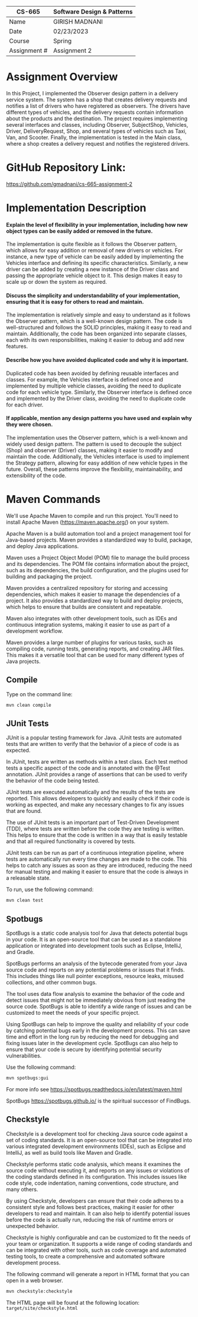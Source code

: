 | CS-665       | Software Design & Patterns |
|--------------|----------------------------|
| Name         | GIRISH MADNANI             |
| Date         | 02/23/2023                 |
| Course       | Spring                     |
| Assignment # | Assignment 2               |

# Assignment Overview

In this Project, I implemented the Observer design pattern in a delivery service system.
The system has a shop that creates delivery requests and notifies a list of drivers who have
registered as observers. The drivers have different types of vehicles, and the delivery requests
contain information about the products and the destination. The project requires implementing
several interfaces and classes, including Observer, SubjectShop, Vehicles, Driver, DeliveryRequest,
Shop, and several types of vehicles such as Taxi, Van, and Scooter. Finally, the implementation is
tested in the Main class, where a shop creates a delivery request and notifies the registered drivers.

# GitHub Repository Link:

https://github.com/gmadnani/cs-665-assignment-2

# Implementation Description

#### Explain the level of flexibility in your implementation, including how new object types can be easily added or removed in the future.

The implementation is quite flexible as it follows the Observer pattern, which allows for easy addition
or removal of new drivers or vehicles. For instance, a new type of vehicle can be easily added by
implementing the Vehicles interface and defining its specific characteristics. Similarly, a new driver
can be added by creating a new instance of the Driver class and passing the appropriate vehicle object
to it. This design makes it easy to scale up or down the system as required.

#### Discuss the simplicity and understandability of your implementation, ensuring that it is easy for others to read and maintain.

The implementation is relatively simple and easy to understand as it follows the Observer pattern, which
is a well-known design pattern. The code is well-structured and follows the SOLID principles, making it easy
to read and maintain. Additionally, the code has been organized into separate classes, each with its own
responsibilities, making it easier to debug and add new features.

#### Describe how you have avoided duplicated code and why it is important.

Duplicated code has been avoided by defining reusable interfaces and classes. For example, the Vehicles
interface is defined once and implemented by multiple vehicle classes, avoiding the need to duplicate code
for each vehicle type. Similarly, the Observer interface is defined once and implemented by the Driver class,
avoiding the need to duplicate code for each driver.

#### If applicable, mention any design patterns you have used and explain why they were chosen.

The implementation uses the Observer pattern, which is a well-known and widely used design pattern. The pattern
is used to decouple the subject (Shop) and observer (Driver) classes, making it easier to modify and maintain
the code. Additionally, the Vehicles interface is used to implement the Strategy pattern, allowing for easy
addition of new vehicle types in the future. Overall, these patterns improve the flexibility, maintainability,
and extensibility of the code.

# Maven Commands

We'll use Apache Maven to compile and run this project. You'll need to install Apache Maven (https://maven.apache.org/)
on your system.

Apache Maven is a build automation tool and a project management tool for Java-based projects. Maven provides a
standardized way to build, package, and deploy Java applications.

Maven uses a Project Object Model (POM) file to manage the build process and its dependencies. The POM file contains
information about the project, such as its dependencies, the build configuration, and the plugins used for building and
packaging the project.

Maven provides a centralized repository for storing and accessing dependencies, which makes it easier to manage the
dependencies of a project. It also provides a standardized way to build and deploy projects, which helps to ensure that
builds are consistent and repeatable.

Maven also integrates with other development tools, such as IDEs and continuous integration systems, making it easier to
use as part of a development workflow.

Maven provides a large number of plugins for various tasks, such as compiling code, running tests, generating reports,
and creating JAR files. This makes it a versatile tool that can be used for many different types of Java projects.

## Compile

Type on the command line:

```bash
mvn clean compile
```

## JUnit Tests

JUnit is a popular testing framework for Java. JUnit tests are automated tests that are written to verify that the
behavior of a piece of code is as expected.

In JUnit, tests are written as methods within a test class. Each test method tests a specific aspect of the code and is
annotated with the @Test annotation. JUnit provides a range of assertions that can be used to verify the behavior of the
code being tested.

JUnit tests are executed automatically and the results of the tests are reported. This allows developers to quickly and
easily check if their code is working as expected, and make any necessary changes to fix any issues that are found.

The use of JUnit tests is an important part of Test-Driven Development (TDD), where tests are written before the code
they are testing is written. This helps to ensure that the code is written in a way that is easily testable and that all
required functionality is covered by tests.

JUnit tests can be run as part of a continuous integration pipeline, where tests are automatically run every time
changes are made to the code. This helps to catch any issues as soon as they are introduced, reducing the need for
manual testing and making it easier to ensure that the code is always in a releasable state.

To run, use the following command:

```bash
mvn clean test
```

## Spotbugs

SpotBugs is a static code analysis tool for Java that detects potential bugs in your code. It is an open-source tool
that can be used as a standalone application or integrated into development tools such as Eclipse, IntelliJ, and Gradle.

SpotBugs performs an analysis of the bytecode generated from your Java source code and reports on any potential problems
or issues that it finds. This includes things like null pointer exceptions, resource leaks, misused collections, and
other common bugs.

The tool uses data flow analysis to examine the behavior of the code and detect issues that might not be immediately
obvious from just reading the source code. SpotBugs is able to identify a wide range of issues and can be customized to
meet the needs of your specific project.

Using SpotBugs can help to improve the quality and reliability of your code by catching potential bugs early in the
development process. This can save time and effort in the long run by reducing the need for debugging and fixing issues
later in the development cycle. SpotBugs can also help to ensure that your code is secure by identifying potential
security vulnerabilities.

Use the following command:

```bash
mvn spotbugs:gui 
```

For more info see
https://spotbugs.readthedocs.io/en/latest/maven.html

SpotBugs https://spotbugs.github.io/ is the spiritual successor of FindBugs.

## Checkstyle

Checkstyle is a development tool for checking Java source code against a set of coding standards. It is an open-source
tool that can be integrated into various integrated development environments (IDEs), such as Eclipse and IntelliJ, as
well as build tools like Maven and Gradle.

Checkstyle performs static code analysis, which means it examines the source code without executing it, and reports on
any issues or violations of the coding standards defined in its configuration. This includes issues like code style,
code indentation, naming conventions, code structure, and many others.

By using Checkstyle, developers can ensure that their code adheres to a consistent style and follows best practices,
making it easier for other developers to read and maintain. It can also help to identify potential issues before the
code is actually run, reducing the risk of runtime errors or unexpected behavior.

Checkstyle is highly configurable and can be customized to fit the needs of your team or organization. It supports a
wide range of coding standards and can be integrated with other tools, such as code coverage and automated testing
tools, to create a comprehensive and automated software development process.

The following command will generate a report in HTML format that you can open in a web browser.

```bash
mvn checkstyle:checkstyle
```

The HTML page will be found at the following location:
`target/site/checkstyle.html`




